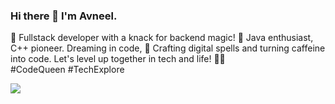 ### Hi there 👋 I'm Avneel.
 
🚀 Fullstack developer with a knack for backend magic! 🌟 Java enthusiast, C++ pioneer. Dreaming in code, 💫 Crafting digital spells and turning caffeine into code. Let's level up together in tech and life! 💪✨ #CodeQueen #TechExplore

<img src="https://github-readme-stats.vercel.app/api/top-langs/?username=avneel-kaur"/>
